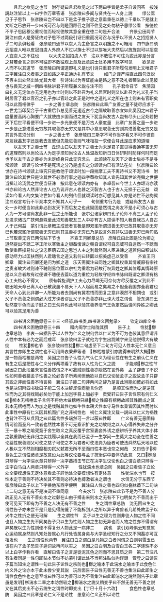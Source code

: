<!-- { "loadSidebar": true } -->
　　且君之欲见之也节　附存疑曰且君欲见之以下两曰字皆是孟子自设问答　按浅説赵注皆以上一曰字作万章答语　张彦陵曰多闻与贤共在一人身上説
　　缪公亟见于子思节　张彦陵曰岂不曰以下是孟子推子思之意垂重在以徳上千乗以下是就上文断之已放开一步曰况可召与则是回顾召之则不往见之处勿粘子思缪公看　按徳位不平子思因穆公重视位而轻视徳故其意全重在徳二句是开合法
　　齐景公田两节　翼注曰虞人是旁证终对子思不过两段引证归重而况可召与况乎以不贤人之招招贤人乎二句余俱轻看　张彦陵曰通节以虞人为主备言之以明旌之不可概用　四书脉曰须云招虞人唯以皮冠自虞人外庶人不过以旃士不过以旂唯大夫然后以旌旌岂可以招虞人宜虞人之不往也
　　以大夫之招招虞人节　注以不敢往不可往为説此亦是分言之耳若合言之则不可往即不敢往观上章及此章説士处多用不敢字可见
　　欲见贤人而不以其道节　张彦陵曰所谓道即礼义是也引诗只重君子所履句发明上文唯君子三字翼注曰义者事之宜如路之平正通达礼有节文
　　如门之谨严端直此四句泛説不専主出处然出处尤其大者　引诗注以为専证能由是路之意不及礼者葢举此以见彼也与畏天之威一例四书脉讲君子所履兼义説与注不同
　　孔子君命召节　焦漪园曰礼义无定体亦无定用也为士时则以不赴召为礼义居官时则又以赴召为礼义孔子当时居官了君以官召之孔子亦以官赴之此正是时中之道礼义之所在也士则未有官职矣可以此而相律乎
　　一乡之善士章总防　张彦陵曰此章广友善之量不徒尽应求于一世尤当印契合于千古重后节总见善无逺近古今之隔故取善亦宜如此吴因之曰君子度量要高阔心胸要广大就使由乡国而进之友天下犹当尚友古人岂有尽头止足处若把天下后世平看便不得一步进一步光景便不是万古人豪度量　此章广友善之量一步进一步是正意进善无穷故其取善亦无穷又是其中小意思取善无穷则其进善愈无穷又是其言外意须分别
　　一乡之善士节　张彦陵曰三斯字不可作当字看又不可作彼自来友我葢友字还是我去友彼但先能进善则气味相投一求便合耳此是应求的道理
　　以友天下之善士节　丘琼山曰以友天下之善士为未足君子直见得善通宇宙无穷的道理然则以尚论古人为足乎须知尚论古人处温故知新日日体研时时防绎何时而足也予以友千古之善亦为未足终身只此无穷念头　此颂读在友天下之善士后亦不是寻常颂读　颂读与论世不是死活之分乃是虚实之分颂读内已有活法在矣　张彦陵曰论世亦在诗书颂读上审究只是教他于颂读时加一段揣摩工夫不离诗书又不泥诗书　附翼注曰论其世只是论其世不必添行事之迹四字葢欲知其人宜先知其世论尧舜之世便当揖让论汤武之世便当征诛　按此意在颂读内亦有　李卓吾曰今世士人亦颂诗亦读书亦曰论古人然非论古人也乃讥评古人也甚之灭裂古人也于古人无损于己无益　颂读如今看人的文集论世如今看人的列传但就颂读时亦可想见其人亦是论世不必拘翼注曰观言考行不平观本文不知其人可乎一
　　句侧重考行为是　或疑尚友古人自处一乡时便当如此非必到友天下而后友之也此疑固是然谓之尚友不是小可须心与古人为一方可谓尚友此非一世之士所能也　张尔公诸家辨曰孔子论师不离三人孟子论友进求诸古广狭何悬殊至此须知善取友三人中亦有古人颂读不知人我自我古人自古人于己何益　蒙引谓此章概主成徳者言极是即双峯所谓进善无穷已故其取善亦无穷已也若双峯所谓取善无穷已则其进善亦无穷已乃是説言外意非以进善无穷已两句贴上节取善无穷已两句贴下节也
　　齐宣王问卿章总防　彦陵氏曰此固是论为卿之道然提出不聴二字正所以寒骄主之胆葢愎谏之朝自谓权可自恣威可自逞然一不聴而致使重臣操易位之议忠臣萌去国之思岂人主之利哉然则人臣进谏之道若何曰积诚以感动尽力以匡扶然则人君聴言之道又若何曰转圜以招美虚己以受善
　　齐宣王问卿章　翼注曰问卿还是问为卿之道　乐天斋翼注曰同姓之卿其权重其情戚原有宗社之责者故大过则谏不聴则易位葢以宗社为重君为轻故行权异姓之卿其位尊其情疎原是以义合者故有过便谏不聴便去葢以道为重位为轻故守经四书脉曰既谓之卿须有格心工夫格心不得又
　　须有斡旋调护工夫心力尽竭无可奈何方尽反覆之义到此不聴田地天命已离人心已散我虽不易天下人人起而易之矣易之不但全我国亦全我君也天命人心到此非卿一人所能为者去则尚有冀君悟而图复之意非漠然不相闗也　或引父子不责善之例谓必大过方谏者谬且父子不责善亦非止谏大过之谓也　管东溟曰王勃然变乎色而孟子慰之曰王勿异也此可以验其善养浩气王色定然后请问异姓之卿此可以验其足用为善

　　四书讲义困勉録卷三十三
<经部,四书类,四书讲义困勉录>
　　钦定四库全书
　　四书讲义困勉録卷三十四
　　赠内阁学士陆陇其撰
　　告子上
　　性犹栁也章总防　李衷一曰据告子以人性为仁义之説何尝以仁义为不可为也彼其意但谓非人性中本有必为之而后成耳　张彦陵曰孟子就他为字生出戕贼字来见他説得大有破绽
　　性犹栁也节　张彦陵曰性犹栁二句虚至下二句方可见人性本无仁义意且其言性亦即生之谓性也不可用降衷秉彛等语　栁桮棬蒙引亦説得未明然大概栁是一物而桮棬是两物　吴因之曰告子认性为气认仁义为理认性在有生之前认仁义在有生之后是把性与仁义分作两项看了故有以人性为仁义之説
　　子能顺栁之性节　吴因之曰此段虽未言性善然谓之不可戕贼则性善亦隠然在言外矣　孟子辟告子不説性如何善者葢孟子性善之论必告子所素闻但他欲以自已议论破孟子之説故孟子只辟其説之非而性善不待言矣　翼注曰子能二句非两问之辞乃是言此岂能如彼必将如此也是决词附四书脉曰子能二句本决辞却像商量言你还
　　是顺其性而为之是逆其性而为之其待戕贼必矣勿于能上加岂字将上加必字　贡受轩曰告子言性原有何仁义如栁本无桮棬孟子言何不将他木做桮棬只縁栁之性原有桮棬故顺其性而成之耳若本无桮棬而人为加之是戕贼其性也如牛性本耕犬性本守马性本乗皆因其性而付以此事性中原有仁义因其机而扩充之非祸性也　祸仁义翼注又载一説曰以仁义为祸性也背注不可从呉因之曰此篇言性多端然可一言以蔽曰性即
　　仁义有善无恶固縁情可验而圣凡一致者也然性本善不可无察识扩充之功故继之以人心得养失养之分齐王一暴十寒之喻究竟于舍生取义之真反覆乎宫室妻妾外诱之惑辨析乎养其大体小体之孰重孰轻无非归之实践履以全其在我而已孟子一生学问一生莫大之功全在性善之论葢性既善则父可使之慈子可使之孝为君者可使法尧为臣者可使法舜然后天地以位人极以立不然则相糜相刃弑父弑君无所不至而曰性本恶也奈之何哉　又曰告子栁食色生之谓性诸章是故意设为此等议论要与孟子抗衡讲中要体防此意　又曰栁章只辨得一为字湍水章只辨得一决字葢搏击节正在决字生议论也白之谓白章只辨得一生字白马白人两章只辨得一义外字
　　性犹湍水也章总防　吴因之曰看告子立论处全要模想性无定体意看孟子辟他处全要模想性有定体意
　　性犹湍水也节　按性本定于善则不待决矣其不善则必待决也搏激者决之谓也
　　水信无分于东西节　张彦陵曰孟子以上下字换他东西字便明　翼注曰人性之善也四句似叠牀葢下二句决上二句之意无有不是决词不重同意
　　今夫水节　张彦陵曰此节不是为不善人分疏正见人无有不善处水之过颡在山由于搏击来则水之无有不下也明矣为不善而出于使可见天下即有为不善之人决无有不善之性
　　生之谓性章总防　沈无回曰生之谓性告子亦未尝不是只是见得统儱了不能柝到人之所以异于禽兽者几希处故孟子以犬牛之性折之便无可解
　　生之谓性节　孟子以生之理为性则非徒人物之性不同也且人物之生先不同矣告子只以生为性则人物之生初无异也而人物之性亦不得谓有异矣既以生为性则便不得复分人物此是一病非二
　　病也　蒙引双峰俱云知觉属心运动属身然则凡知处皆属心凡行处皆属身矣与大学圣经知行之分又不同葢亦可互相发也
　　生之谓性也两节　翼注曰白之谓白是凡物之白者同谓之白则羽雪玉已该在内了孟子恐告子遁词故再问以实之　吴因之曰白羽及白雪白玉各二字连珠不必以上白字作称许看　直解曰告子之言是徒泥其色之同而不思其质之异　第二节注凡有生者同是一性句即贴本节似不妨蒙引谓此处不当照注贴似拘误録　管登之曰读告子篇当知生之谓性一句此告子论性之宗防也栁之喻本于此湍水之喻本于此食色仁内义外之论亦本于此未尝少变其説　玩后面告子曰性无善无不善也集注曰此即生之谓性食色性也之意至或曰性可以为善可以为不善集注曰此即湍水之説然则告子此章虽是发明栁湍水二章之本防然较之栁湍水之説又稍变乎曰不然无善无不善之説又在其后变出不必云説生之谓性时即变出【丁巳十月十六改】
　　食色性也章总防　吴因之曰此章是论仁义不是论性　愚意论仁义正所以论性

